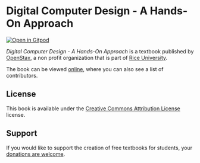 # Digital Computer Design - A Hands-On Approach

[![Open in Gitpod](https://gitpod.io/button/open-in-gitpod.svg)](https://gitpod.io/from-referrer/)

_Digital Computer Design - A Hands-On Approach_ is a textbook published by [OpenStax](https://openstax.org/), a non profit organization that is part of [Rice University](https://www.rice.edu/).

The book can be viewed [online](https://github.com/cnx-user-books/cnxbook-digital-computer-design-a-hands-on-approach/releases/latest), where you can also see a list of contributors.

## License
This book is available under the [Creative Commons Attribution License](./LICENSE) license.

## Support
If you would like to support the creation of free textbooks for students, your [donations are welcome](https://riceconnect.rice.edu/donation/support-openstax-banner).
